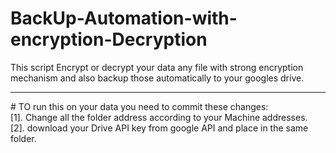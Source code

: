 # BackUp-Automation-with-encryption-Decryption
This script Encrypt or decrypt your data any file with strong encryption mechanism and also backup those automatically to your googles drive.
<hr>
# TO run this on your data you need to commit these changes:<br>
[1]. Change all the folder address according to your Machine addresses.<br>
[2]. download your Drive API key from google API and place in the same folder.

